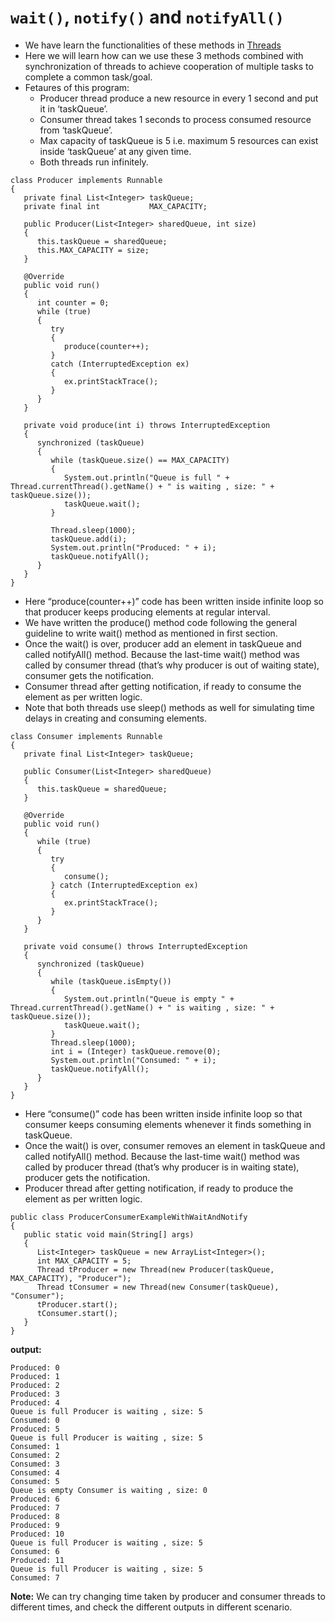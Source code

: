 # `wait()`, `notify()` and `notifyAll()`
* We have learn the functionalities of these methods in [Threads](https://github.com/mittulmandhan/java-interview-prep/tree/master/42%20threads)
* Here we will learn how can we use these 3 methods combined with synchronization of threads to achieve cooperation of multiple tasks to complete a common task/goal.
* Fetaures of this program:
  - Producer thread produce a new resource in every 1 second and put it in ‘taskQueue’.
  - Consumer thread takes 1 seconds to process consumed resource from ‘taskQueue’.
  - Max capacity of taskQueue is 5 i.e. maximum 5 resources can exist inside ‘taskQueue’ at any given time.
  - Both threads run infinitely.
````
class Producer implements Runnable
{
   private final List<Integer> taskQueue;
   private final int           MAX_CAPACITY;
 
   public Producer(List<Integer> sharedQueue, int size)
   {
      this.taskQueue = sharedQueue;
      this.MAX_CAPACITY = size;
   }
 
   @Override
   public void run()
   {
      int counter = 0;
      while (true)
      {
         try
         {
            produce(counter++);
         } 
         catch (InterruptedException ex)
         {
            ex.printStackTrace();
         }
      }
   }
 
   private void produce(int i) throws InterruptedException
   {
      synchronized (taskQueue)
      {
         while (taskQueue.size() == MAX_CAPACITY)
         {
            System.out.println("Queue is full " + Thread.currentThread().getName() + " is waiting , size: " + taskQueue.size());
            taskQueue.wait();
         }
           
         Thread.sleep(1000);
         taskQueue.add(i);
         System.out.println("Produced: " + i);
         taskQueue.notifyAll();
      }
   }
}
````
* Here “produce(counter++)” code has been written inside infinite loop so that producer keeps producing elements at regular interval.
* We have written the produce() method code following the general guideline to write wait() method as mentioned in first section.
* Once the wait() is over, producer add an element in taskQueue and called notifyAll() method. Because the last-time wait() method was called by consumer thread (that’s why producer is out of waiting state), consumer gets the notification.
* Consumer thread after getting notification, if ready to consume the element as per written logic.
* Note that both threads use sleep() methods as well for simulating time delays in creating and consuming elements.
````
class Consumer implements Runnable
{
   private final List<Integer> taskQueue;
 
   public Consumer(List<Integer> sharedQueue)
   {
      this.taskQueue = sharedQueue;
   }
 
   @Override
   public void run()
   {
      while (true)
      {
         try
         {
            consume();
         } catch (InterruptedException ex)
         {
            ex.printStackTrace();
         }
      }
   }
 
   private void consume() throws InterruptedException
   {
      synchronized (taskQueue)
      {
         while (taskQueue.isEmpty())
         {
            System.out.println("Queue is empty " + Thread.currentThread().getName() + " is waiting , size: " + taskQueue.size());
            taskQueue.wait();
         }
         Thread.sleep(1000);
         int i = (Integer) taskQueue.remove(0);
         System.out.println("Consumed: " + i);
         taskQueue.notifyAll();
      }
   }
}

````
* Here “consume()” code has been written inside infinite loop so that consumer keeps consuming elements whenever it finds something in taskQueue.
* Once the wait() is over, consumer removes an element in taskQueue and called notifyAll() method. Because the last-time wait() method was called by producer thread (that’s why producer is in waiting state), producer gets the notification.
* Producer thread after getting notification, if ready to produce the element as per written logic.
````
public class ProducerConsumerExampleWithWaitAndNotify
{
   public static void main(String[] args)
   {
      List<Integer> taskQueue = new ArrayList<Integer>();
      int MAX_CAPACITY = 5;
      Thread tProducer = new Thread(new Producer(taskQueue, MAX_CAPACITY), "Producer");
      Thread tConsumer = new Thread(new Consumer(taskQueue), "Consumer");
      tProducer.start();
      tConsumer.start();
   }
}
````

__output:__
````
Produced: 0
Produced: 1
Produced: 2
Produced: 3
Produced: 4
Queue is full Producer is waiting , size: 5
Consumed: 0
Produced: 5
Queue is full Producer is waiting , size: 5
Consumed: 1
Consumed: 2
Consumed: 3
Consumed: 4
Consumed: 5
Queue is empty Consumer is waiting , size: 0
Produced: 6
Produced: 7
Produced: 8
Produced: 9
Produced: 10
Queue is full Producer is waiting , size: 5
Consumed: 6
Produced: 11
Queue is full Producer is waiting , size: 5
Consumed: 7
````
__Note:__ We can try changing time taken by producer and consumer threads to different times, and check the different outputs in different scenario.
